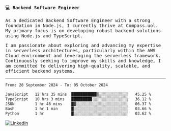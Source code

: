 
<samp>
  
#### 💻 Backend Software Engineer

As a dedicated Backend Software Engineer with a strong foundation in Node.js, I currently thrive at Compass.uol. My primary focus is on developing robust backend solutions using Node.js and TypeScript.

I am passionate about exploring and advancing my expertise in serverless architectures, particularly within the AWS Cloud environment and leveraging the serverless framework. Continuously seeking to improve my skills and knowledge, I am committed to delivering high-quality, scalable, and efficient backend systems.

---

<!--START_SECTION:waka-->

```txt
From: 28 September 2024 - To: 05 October 2024

JavaScript   12 hrs 35 mins  ███████████▒░░░░░░░░░░░░░   45.25 %
TypeScript   10 hrs 3 mins   █████████░░░░░░░░░░░░░░░░   36.12 %
JSON         1 hr 46 mins    █▓░░░░░░░░░░░░░░░░░░░░░░░   06.37 %
Bash         1 hr 1 min      █░░░░░░░░░░░░░░░░░░░░░░░░   03.66 %
Python       1 hr            █░░░░░░░░░░░░░░░░░░░░░░░░   03.62 %
```

<!--END_SECTION:waka-->
  
</samp>

[![Linkedin](https://img.shields.io/badge/-Mateus%20Garcia-c080ff?style=flat-square&logo=Linkedin&logoColor=white&link=https://www.linkedin.com/in/mpgxc)](https://www.linkedin.com/in/mateusogarcia) 
